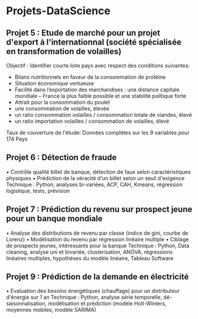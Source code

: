# Projets-DataScience

## Projet 5 : Etude de marché pour un projet d'export à l'internationnal (société spécialisée en transformation de volailles)

Objectif : Identifier courte liste pays avec respect des conditions suivantes:

- Bilans nutritionnels en faveur de la consommation de protéine
- Situation économique vertueuse
- Facilité dans l’exportation des marchandises : une distance capitale mondiale – France la plus faible possible et une stabilité politique forte
- Attrait pour la consommation du poulet
- une consommation de volailles, élevée
- un ratio consommation volailles / consommation totale de viandes, élevé
- un ratio importation volailles / consommation de volailles, élevé

Taux de couverture de l'étude: Données complètes sur les 9 variables pour 174 Pays

## Projet 6 : Détection de fraude

• Contrôle qualité billet de banque, détection de faux selon caractéristiques physiques
• Prédiction de la véracité d'un billet selon un seuil d'exigence
Technique : Python, analyses bi-variées, ACP, CAH, Kmeans, régression logistique, tests, prévision

## Projet 7 : Prédiction du revenu sur prospect jeune pour un banque mondiale

• Analyse des distributions de revenu par classe (indice de gini, courbe de Lorenz)
• Modélisation du revenu par régression linéaire multiple
• Ciblage de prospects jeunes, intéressants pour la banque
Technique : Python, Data cleaning, analyse uni et bivariée, clusterisation, ANOVA, régressions linéaires multiples, hypothèses du modèle linéaire, Tableau Software

## Projet 9 : Prédiction de la demande en électricité

• Evaluation des besoins énergétiques (chauffage) pour un distributeur d'énergie sur 1 an
Technique : Python, analyse série temporelle, dé-saisonnalisation, modélisation et prédiction (modèle Holt-Winters, moyennes mobiles, modèle SARIMA)
